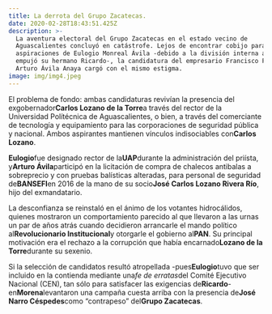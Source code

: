 ```yaml
---
title: La derrota del Grupo Zacatecas.
date: 2020-02-28T18:43:51.425Z
description: >-
  La aventura electoral del Grupo Zacatecas en el estado vecino de
  Aguascalientes concluyó en catástrofe. Lejos de encontrar cobijo para las
  aspiraciones de Eulogio Monreal Ávila -debido a la división interna a la que
  empujó su hermano Ricardo-, la candidatura del empresario Francisco Federico
  Arturo Ávila Anaya cargó con el mismo estigma.
image: img/img4.jpeg
---
```

El problema de fondo: ambas candidaturas revivían la presencia del exgobernador**Carlos Lozano de la Torre**a través del rector de la Universidad Polítécnica de Aguascalientes, o bien, a través del comerciante de tecnología y equipamiento para las corporaciones de seguridad pública y nacional. Ambos aspirantes mantienen vínculos indisociables con**Carlos Lozano**.

**Eulogio**fue designado rector de la**UAP**durante la administración del priísta, y**Arturo Ávila**participó en la licitación de compra de chalecos antibalas a sobreprecio y con pruebas balísticas alteradas, para personal de seguridad de**BANSEFI**en 2016 de la mano de su socio**José Carlos Lozano Rivera Río**, hijo del exmandatario.

La desconfianza se reinstaló en el ánimo de los votantes hidrocálidos, quienes mostraron un comportamiento parecido al que llevaron a las urnas un par de años atrás cuando decidieron arrancarle el mando político al**Revolucionario Institucional**y otorgarle el gobierno al**PAN**. Su principal motivación era el rechazo a la corrupción que había encarnado**Lozano de la Torre**durante su sexenio.

Si la selección de candidatos resultó atropellada -pues**Eulogio**tuvo que ser incluido en la contienda mediante una*fe de erratas*del Comité Ejecutivo Nacional (CEN), tan sólo para satisfacer las exigencias de**Ricardo**- en**Morena**levantaron una campaña cuesta arriba con la presencia de**José Narro Céspedes**como “contrapeso” del**Grupo Zacatecas**.
